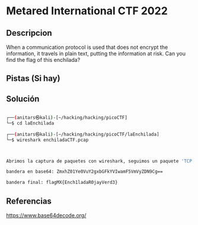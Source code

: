 # Metared International CTF 2022

## Descripcion

When a communication protocol is used that does not encrypt the information, it travels in plain text, putting the information at risk. Can you find the flag of this enchilada?

## Pistas (Si hay)



## Solución

``` Bash

┌──(anitars㉿kali)-[~/hacking/hacking/picoCTF]
└─$ cd laEnchilada 
                                                                          
┌──(anitars㉿kali)-[~/hacking/hacking/picoCTF/laEnchilada]
└─$ wireshark enchiladaCTF.pcap 



Abrimos la captura de paquetes con wireshark, seguimos un paquete 'TCP', en el paquete 37, encontraremos la bandera en base64, utilizaremos un convertidor online para convertir la bandera de base64 a texto. 

bandera en base64: ZmxhZ01Ye0VuY2gxbGFkYVIwamF5VmVyZDN9Cg==

bandera final: flagMX{Ench1ladaR0jayVerd3}

```

## Referencias

https://www.base64decode.org/